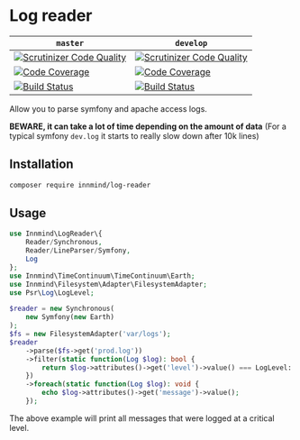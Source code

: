 # Log reader

| `master` | `develop` |
|----------|-----------|
| [![Scrutinizer Code Quality](https://scrutinizer-ci.com/g/Innmind/LogReader/badges/quality-score.png?b=master)](https://scrutinizer-ci.com/g/Innmind/LogReader/?branch=master) | [![Scrutinizer Code Quality](https://scrutinizer-ci.com/g/Innmind/LogReader/badges/quality-score.png?b=develop)](https://scrutinizer-ci.com/g/Innmind/LogReader/?branch=develop) |
| [![Code Coverage](https://scrutinizer-ci.com/g/Innmind/LogReader/badges/coverage.png?b=master)](https://scrutinizer-ci.com/g/Innmind/LogReader/?branch=master) | [![Code Coverage](https://scrutinizer-ci.com/g/Innmind/LogReader/badges/coverage.png?b=develop)](https://scrutinizer-ci.com/g/Innmind/LogReader/?branch=develop) |
| [![Build Status](https://scrutinizer-ci.com/g/Innmind/LogReader/badges/build.png?b=master)](https://scrutinizer-ci.com/g/Innmind/LogReader/build-status/master) | [![Build Status](https://scrutinizer-ci.com/g/Innmind/LogReader/badges/build.png?b=develop)](https://scrutinizer-ci.com/g/Innmind/LogReader/build-status/develop) |

Allow you to parse symfony and apache access logs.

**BEWARE, it can take a lot of time depending on the amount of data** (For a typical symfony `dev.log` it starts to really slow down after 10k lines)

## Installation

```sh
composer require innmind/log-reader
```

## Usage

```php
use Innmind\LogReader\{
    Reader/Synchronous,
    Reader/LineParser/Symfony,
    Log
};
use Innmind\TimeContinuum\TimeContinuum\Earth;
use Innmind\Filesystem\Adapter\FilesystemAdapter;
use Psr\Log\LogLevel;

$reader = new Synchronous(
    new Symfony(new Earth)
);
$fs = new FilesystemAdapter('var/logs');
$reader
    ->parse($fs->get('prod.log'))
    ->filter(static function(Log $log): bool {
        return $log->attributes()->get('level')->value() === LogLevel::CRITICAL;
    })
    ->foreach(static function(Log $log): void {
        echo $log->attributes()->get('message')->value();
    });
```

The above example will print all messages that were logged at a critical level.
